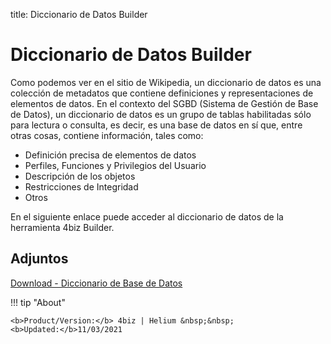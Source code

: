 title: Diccionario de Datos Builder

# Diccionario de Datos Builder

Como podemos ver en el sitio de Wikipedia, un diccionario de datos es una colección de metadatos que contiene definiciones y representaciones de elementos de datos. En el contexto del SGBD (Sistema de Gestión de Base de Datos), un diccionario de datos es un grupo de tablas habilitadas sólo para lectura o consulta, es decir, es una base de datos en sí que, entre otras cosas, contiene información, tales como:

- Definición precisa de elementos de datos
- Perfiles, Funciones y Privilegios del Usuario
- Descripción de los objetos
- Restricciones de Integridad
- Otros

En el siguiente enlace puede acceder al diccionario de datos de la herramienta 4biz Builder.

## Adjuntos

[Download - Diccionario de Base de Datos][1]

[1]:/en-us/builder/images/database-dictionary.rtf  

!!! tip "About"

    <b>Product/Version:</b> 4biz | Helium &nbsp;&nbsp;
    <b>Updated:</b>11/03/2021
